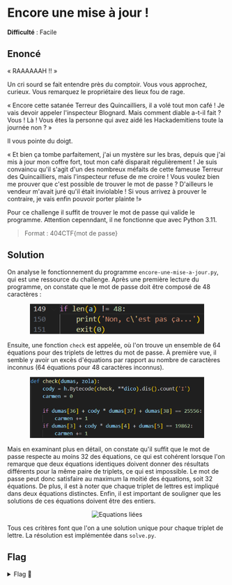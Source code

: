 # Encore une mise à jour !

**Difficulté** : Facile

## Enoncé

« RAAAAAAH !! »

Un cri sourd se fait entendre près du comptoir. Vous vous approchez, curieux. Vous remarquez le propriétaire des lieux fou de rage.

« Encore cette satanée Terreur des Quincailliers, il a volé tout mon café ! Je vais devoir appeler l'inspecteur Blognard. Mais comment diable a-t-il fait ?
Vous ! Là ! Vous êtes la personne qui avez aidé les Hackademitiens toute la journée non ? »

Il vous pointe du doigt.

« Et bien ça tombe parfaitement, j'ai un mystère sur les bras, depuis que j'ai mis à jour mon coffre fort, tout mon café disparait régulièrement ! Je suis convaincu qu'il s'agit d'un des nombreux méfaits de cette fameuse Terreur des Quincailliers, mais l'inspecteur refuse de me croire ! Vous voulez bien me prouver que c'est possible de trouver le mot de passe ? D'ailleurs le vendeur m'avait juré qu'il était inviolable ! Si vous arrivez à prouver le contraire, je vais enfin pouvoir porter plainte !»

Pour ce challenge il suffit de trouver le mot de passe qui valide le programme. Attention cepenndant, il ne fonctionne que avec Python 3.11.

> Format : 404CTF{mot de passe}


## Solution

On analyse le fonctionnement du programme `encore-une-mise-a-jour.py`, qui est une ressource du challenge. Après une première lecture du programme, on constate que le mot de passe doit être composé de 48 caractères :

<p align="center"><img src="Longeur mot de passe.png" alt="Longeur mot de passe" width="400"></p>

Ensuite, une fonction `check` est appelée, où l'on trouve un ensemble de 64 équations pour des triplets de lettres du mot de passe. À première vue, il semble y avoir un excès d'équations par rapport au nombre de caractères inconnus (64 équations pour 48 caractères inconnus).

<p align="center"><img src="Equations.png" alt="Equations" width="400"></p>

Mais en examinant plus en détail, on constate qu'il suffit que le mot de passe respecte au moins 32 des équations, ce qui est cohérent lorsque l'on remarque que deux équations identiques doivent donner des résultats différents pour la même paire de triplets, ce qui est impossible. Le mot de passe peut donc satisfaire au maximum la moitié des équations, soit 32 équations.  De plus, il est à noter que chaque triplet de lettres est impliqué dans deux équations distinctes. Enfin, il est important de souligner que les solutions de ces équations doivent être des entiers.

<p align="center"><img src="Equations liées.png" alt="Equations liées" width="400"></p>

Tous ces critères font que l'on a une solution unique pour chaque triplet de lettre. La résolution est implémentée dans `solve.py`.


## Flag

<details>
<summary> Flag 🚩</summary>

```
404CTF{H!Dd&N-v4r$_f0r_5p3ciaLiz3d_0pCoD3S!|12T5Y22EML8}
```
